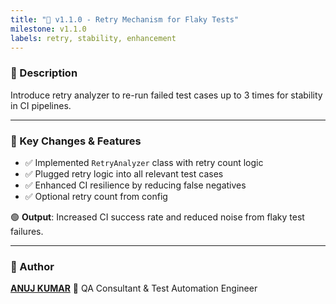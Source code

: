 ```yaml
---
title: "🔁 v1.1.0 - Retry Mechanism for Flaky Tests"
milestone: v1.1.0
labels: retry, stability, enhancement
---
```


### 📌 Description
Introduce retry analyzer to re-run failed test cases up to 3 times for stability in CI pipelines.

---

### 🧪 Key Changes & Features
- ✅ Implemented `RetryAnalyzer` class with retry count logic
- ✅ Plugged retry logic into all relevant test cases
- ✅ Enhanced CI resilience by reducing false negatives
- ✅ Optional retry count from config

🟢 **Output**: Increased CI success rate and reduced noise from flaky test failures.

---

### 👤 Author
**[ANUJ KUMAR](https://www.linkedin.com/in/anuj-kumar-qa/)** 🏅 QA Consultant & Test Automation Engineer
